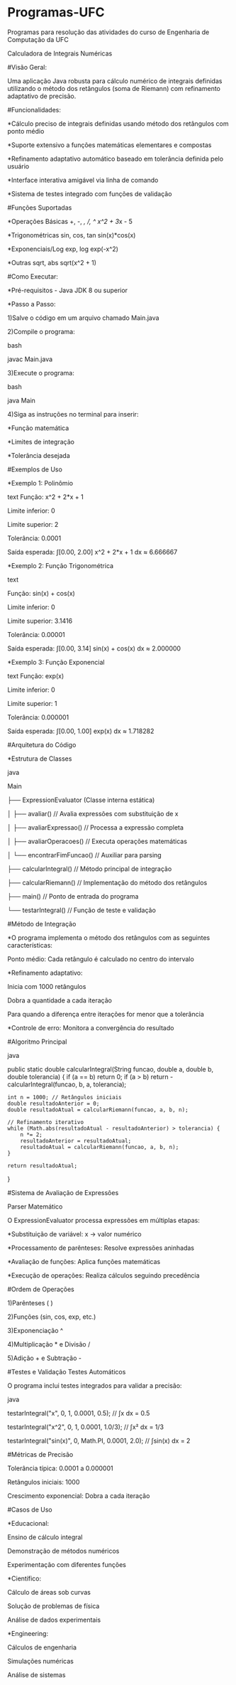 # Programas-UFC
Programas para resolução das atividades do curso de Engenharia de Computação da UFC



Calculadora de Integrais Numéricas



#Visão Geral:

Uma aplicação Java robusta para cálculo numérico de integrais definidas utilizando o método dos retângulos (soma de Riemann) com refinamento adaptativo de precisão.



#Funcionalidades:

*Cálculo preciso de integrais definidas usando método dos retângulos com ponto médio

*Suporte extensivo a funções matemáticas elementares e compostas

*Refinamento adaptativo automático baseado em tolerância definida pelo usuário

*Interface interativa amigável via linha de comando

*Sistema de testes integrado com funções de validação



#Funções Suportadas

*Operações Básicas	+, -, *, /, ^	x^2 + 3*x - 5

*Trigonométricas	sin, cos, tan	sin(x)*cos(x)

*Exponenciais/Log	exp, log	exp(-x^2)

*Outras	sqrt, abs	sqrt(x^2 + 1)



#Como Executar:

*Pré-requisitos - Java JDK 8 ou superior

*Passo a Passo:

1)Salve o código em um arquivo chamado Main.java


2)Compile o programa:

bash

javac Main.java


3)Execute o programa:

bash

java Main


4)Siga as instruções no terminal para inserir:

*Função matemática

*Limites de integração

*Tolerância desejada



#Exemplos de Uso

*Exemplo 1: Polinômio

text
Função: x^2 + 2*x + 1

Limite inferior: 0

Limite superior: 2

Tolerância: 0.0001

Saída esperada: ∫[0.00, 2.00] x^2 + 2*x + 1 dx ≈ 6.666667


*Exemplo 2: Função Trigonométrica

text

Função: sin(x) + cos(x)

Limite inferior: 0

Limite superior: 3.1416

Tolerância: 0.00001

Saída esperada: ∫[0.00, 3.14] sin(x) + cos(x) dx ≈ 2.000000


*Exemplo 3: Função Exponencial

text
Função: exp(x)

Limite inferior: 0

Limite superior: 1

Tolerância: 0.000001

Saída esperada: ∫[0.00, 1.00] exp(x) dx ≈ 1.718282



#Arquitetura do Código

*Estrutura de Classes

java

Main

├── ExpressionEvaluator (Classe interna estática)

│   ├── avaliar()          // Avalia expressões com substituição de x

│   ├── avaliarExpressao() // Processa a expressão completa

│   ├── avaliarOperacoes() // Executa operações matemáticas

│   └── encontrarFimFuncao() // Auxiliar para parsing

├── calcularIntegral()     // Método principal de integração

├── calcularRiemann()      // Implementação do método dos retângulos

├── main()                 // Ponto de entrada do programa

└── testarIntegral()       // Função de teste e validação



#Método de Integração


*O programa implementa o método dos retângulos com as seguintes características:

Ponto médio: Cada retângulo é calculado no centro do intervalo


*Refinamento adaptativo:

Inicia com 1000 retângulos

Dobra a quantidade a cada iteração

Para quando a diferença entre iterações for menor que a tolerância


*Controle de erro: Monitora a convergência do resultado



#Algoritmo Principal

java

public static double calcularIntegral(String funcao, double a, double b, double tolerancia) {
    if (a == b) return 0;
    if (a > b) return -calcularIntegral(funcao, b, a, tolerancia);
    
    int n = 1000; // Retângulos iniciais
    double resultadoAnterior = 0;
    double resultadoAtual = calcularRiemann(funcao, a, b, n);
    
    // Refinamento iterativo
    while (Math.abs(resultadoAtual - resultadoAnterior) > tolerancia) {
        n *= 2;
        resultadoAnterior = resultadoAtual;
        resultadoAtual = calcularRiemann(funcao, a, b, n);
    }
    
    return resultadoAtual;
}



#Sistema de Avaliação de Expressões

Parser Matemático

O ExpressionEvaluator processa expressões em múltiplas etapas:

*Substituição de variável: x → valor numérico

*Processamento de parênteses: Resolve expressões aninhadas

*Avaliação de funções: Aplica funções matemáticas

*Execução de operações: Realiza cálculos seguindo precedência


#Ordem de Operações

1)Parênteses ( )

2)Funções (sin, cos, exp, etc.)

3)Exponenciação ^

4)Multiplicação * e Divisão /

5)Adição + e Subtração -



#Testes e Validação
Testes Automáticos

O programa inclui testes integrados para validar a precisão:

java

testarIntegral("x", 0, 1, 0.0001, 0.5);          // ∫x dx = 0.5

testarIntegral("x^2", 0, 1, 0.0001, 1.0/3);      // ∫x² dx = 1/3

testarIntegral("sin(x)", 0, Math.PI, 0.0001, 2.0); // ∫sin(x) dx = 2



#Métricas de Precisão

Tolerância típica: 0.0001 a 0.000001

Retângulos iniciais: 1000

Crescimento exponencial: Dobra a cada iteração



#Casos de Uso

*Educacional:

Ensino de cálculo integral

Demonstração de métodos numéricos

Experimentação com diferentes funções


*Científico:

Cálculo de áreas sob curvas

Solução de problemas de física

Análise de dados experimentais


*Engineering:

Cálculos de engenharia

Simulações numéricas

Análise de sistemas

